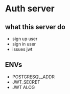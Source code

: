 # Auth server
## what this server do
* sign up user
* sign in user
* issues jwt
## ENVs
* POSTGRESQL_ADDR
* JWT_SECRET
* JWT ALOG